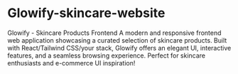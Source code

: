# Glowify-skincare-website
Glowify - Skincare Products Frontend A modern and responsive frontend web application showcasing a curated selection of skincare products. Built with React/Tailwind CSS/your stack, Glowify offers an elegant UI, interactive features, and a seamless browsing experience. Perfect for skincare enthusiasts and e-commerce UI inspiration!
